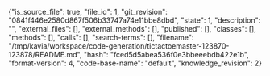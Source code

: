 {"is_source_file": true, "file_id": 1, "git_revision": "0841f446e2580d867f506b33747a74e11bbe8dbd", "state": 1, "description": "", "external_files": [], "external_methods": [], "published": [], "classes": [], "methods": [], "calls": [], "search-terms": [], "filename": "/tmp/kavia/workspace/code-generation/tictactoemaster-123870-123878/README.md", "hash": "fced5d5abea536f0e3bbeeebdb422e1b", "format-version": 4, "code-base-name": "default", "knowledge_revision": 2}